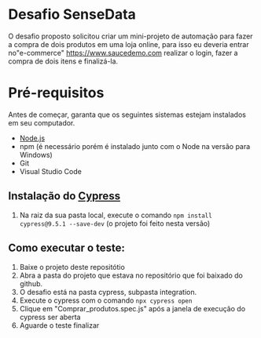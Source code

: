 # Desafio SenseData

O desafio proposto solicitou criar um mini-projeto de automação para fazer a compra de dois produtos em uma loja online, para isso eu deveria entrar no"e-commerce" https://www.saucedemo.com realizar o login, fazer a compra de dois itens e finalizá-la.

# Pré-requisitos

Antes de começar, garanta que os seguintes sistemas estejam instalados em seu computador.

- [Node.js](https://nodejs.org/en/)
- npm (é necessário porém é instalado junto com o Node na versão para Windows)
- Git
- Visual Studio Code

## Instalação do [Cypress](https://cypress.io)

1. Na raiz da sua pasta local, execute o comando `npm install cypress@9.5.1 --save-dev` (o projeto foi feito nesta versão)

## Como executar o teste:
1. Baixe o projeto deste repositótio
2. Abra a pasta do projeto que estava no repositório que foi baixado do github.
3. O desafio está na pasta cypress, subpasta integration.
4. Execute o cypress com o comando `npx cypress open`
5. Clique em "Comprar_produtos.spec.js" após a janela de execução do cypress ser aberta
6. Aguarde o teste finalizar

